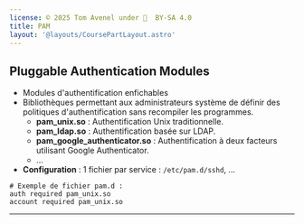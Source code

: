 ```yaml
---
license: © 2025 Tom Avenel under 󰵫  BY-SA 4.0
title: PAM
layout: '@layouts/CoursePartLayout.astro'
---
```


## Pluggable Authentication Modules

- Modules d'authentification enfichables
- Bibliothèques permettant aux administrateurs système de définir des politiques d'authentification sans recompiler les programmes.
  - **pam_unix.so** : Authentification Unix traditionnelle.
  - **pam_ldap.so** : Authentification basée sur LDAP.
  - **pam_google_authenticator.so** : Authentification à deux facteurs utilisant Google Authenticator.
  - …
- **Configuration** : 1 fichier par service : `/etc/pam.d/sshd`, …

```
# Exemple de fichier pam.d :
auth required pam_unix.so
account required pam_unix.so
```

---

